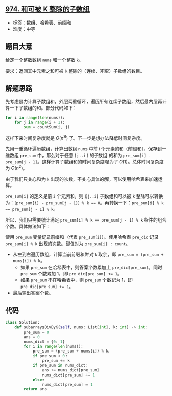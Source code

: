 ## [974. 和可被 K 整除的子数组](https://leetcode-cn.com/problems/subarray-sums-divisible-by-k/)

- 标签：数组、哈希表、前缀和
- 难度：中等

## 题目大意

给定一个整数数组 `nums` 和一个整数 `k`。

要求：返回其中元素之和可被 `k` 整除的（连续、非空）子数组的数目。

## 解题思路

先考虑暴力计算子数组和，外层两重循环，遍历所有连续子数组，然后最内层再计算一下子数组的和。部分代码如下：

```Python
for i in range(len(nums)):
    for j in range(i + 1):
        sum = countSum(i, j)
```

这样下来时间复杂度就是 $O(n^3)$ 了。下一步是想办法降低时间复杂度。

先用一重循环遍历数组，计算出数组 `nums` 中前 i 个元素的和（前缀和），保存到一维数组 `pre_sum` 中，那么对于任意 `[j..i]` 的子数组 的和为 `pre_sum[i] - pre_sum[j - 1]`。这样计算子数组和的时间复杂度降为了 $O(1)$。总体时间复杂度为 $O(n^2)$。

由于我们只关心和为 `k` 出现的次数，不关心具体的解，可以使用哈希表来加速运算。

`pre_sum[i]` 的定义是前 `i` 个元素和，则 `[j..i]` 子数组和可以被 `k` 整除可以转换为：`（pre_sum[i] - pre_sum[j - 1]）% k == 0`。再转换一下：`pre_sum[i] % k == pre_sum[j - 1] % k`。

所以，我们只需要统计满足 `pre_sum[i] % k == pre_sum[j - 1] % k` 条件的组合个数。具体做法如下：

使用 `pre_sum` 变量记录前缀和（代表 `pre_sum[i]`）。使用哈希表 `pre_dic` 记录 `pre_sum[i] % k` 出现的次数。键值对为 `pre_sum[i] : count`。

- 从左到右遍历数组，计算当前前缀和并对 `k`  取余，即 `pre_sum = (pre_sum + nums[i]) % k`。
  - 如果 `pre_sum` 在哈希表中，则答案个数累加上 `pre_dic[pre_sum]`。同时 `pre_sum` 个数累加 1，即 `pre_dic[pre_sum] += 1`。
  - 如果 `pre_sum` 不在哈希表中，则 `pre_sum` 个数记为 1，即 `pre_dic[pre_sum] += 1`。
- 最后输出答案个数。

## 代码

```Python
class Solution:
    def subarraysDivByK(self, nums: List[int], k: int) -> int:
        pre_sum = 0
        ans = 0
        nums_dict = {0: 1}
        for i in range(len(nums)):
            pre_sum = (pre_sum + nums[i]) % k
            if pre_sum < 0:
                pre_sum += k
            if pre_sum in nums_dict:
                ans += nums_dict[pre_sum]
                nums_dict[pre_sum] += 1
            else:
                nums_dict[pre_sum] = 1
        return ans
```

